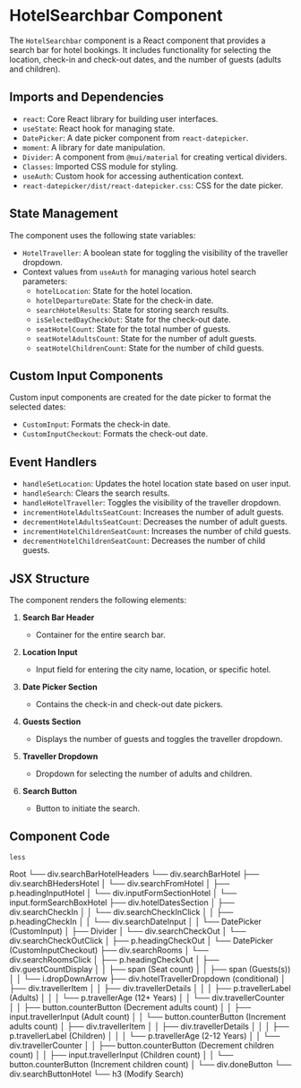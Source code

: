 # HotelSearchbar Component

The `HotelSearchbar` component is a React component that provides a search bar for hotel bookings. It includes functionality for selecting the location, check-in and check-out dates, and the number of guests (adults and children). 

## Imports and Dependencies

- `react`: Core React library for building user interfaces.
- `useState`: React hook for managing state.
- `DatePicker`: A date picker component from `react-datepicker`.
- `moment`: A library for date manipulation.
- `Divider`: A component from `@mui/material` for creating vertical dividers.
- `Classes`: Imported CSS module for styling.
- `useAuth`: Custom hook for accessing authentication context.
- `react-datepicker/dist/react-datepicker.css`: CSS for the date picker.

## State Management

The component uses the following state variables:

- `HotelTraveller`: A boolean state for toggling the visibility of the traveller dropdown.
- Context values from `useAuth` for managing various hotel search parameters:
  - `hotelLocation`: State for the hotel location.
  - `hotelDepartureDate`: State for the check-in date.
  - `searchHotelResults`: State for storing search results.
  - `isSelectedDayCheckOut`: State for the check-out date.
  - `seatHotelCount`: State for the total number of guests.
  - `seatHotelAdultsCount`: State for the number of adult guests.
  - `seatHotelChildrenCount`: State for the number of child guests.

## Custom Input Components

Custom input components are created for the date picker to format the selected dates:

- `CustomInput`: Formats the check-in date.
- `CustomInputCheckout`: Formats the check-out date.

## Event Handlers

- `handleSetLocation`: Updates the hotel location state based on user input.
- `handleSearch`: Clears the search results.
- `handleHotelTraveller`: Toggles the visibility of the traveller dropdown.
- `incrementHotelAdultsSeatCount`: Increases the number of adult guests.
- `decrementHotelAdultsSeatCount`: Decreases the number of adult guests.
- `incrementHotelChildrenSeatCount`: Increases the number of child guests.
- `decrementHotelChildrenSeatCount`: Decreases the number of child guests.

## JSX Structure

The component renders the following elements:

1. **Search Bar Header**
   - Container for the entire search bar.

2. **Location Input**
   - Input field for entering the city name, location, or specific hotel.

3. **Date Picker Section**
   - Contains the check-in and check-out date pickers.

4. **Guests Section**
   - Displays the number of guests and toggles the traveller dropdown.

5. **Traveller Dropdown**
   - Dropdown for selecting the number of adults and children.

6. **Search Button**
   - Button to initiate the search.

## Component Code
`less`

Root
└── div.searchBarHotelHeaders
    └── div.searchBarHotel
        ├── div.searchBHedersHotel
        │   └── div.searchFromHotel
        │       ├── p.headingInputHotel
        │       └── div.inputFormSectionHotel
        │           └── input.formSearchBoxHotel
        ├── div.hotelDatesSection
        │   ├── div.searchCheckIn
        │   │   └── div.searchCheckInClick
        │   │       ├── p.headingCheckIn
        │   │       └── div.searchDateInput
        │   │           └── DatePicker (CustomInput)
        │   ├── Divider
        │   └── div.searchCheckOut
        │       └── div.searchCheckOutClick
        │           ├── p.headingCheckOut
        │           └── DatePicker (CustomInputCheckout)
        ├── div.searchRooms
        │   └── div.searchRoomsClick
        │       ├── p.headingCheckOut
        │       ├── div.guestCountDisplay
        │       │   ├── span (Seat count)
        │       │   ├── span (Guests(s))
        │       │   └── i.dropDownArrow
        ├── div.hotelTravellerDropdown (conditional)
        │   ├── div.travellerItem
        │   │   ├── div.travellerDetails
        │   │   │   ├── p.travellerLabel (Adults)
        │   │   │   └── p.travellerAge (12+ Years)
        │   │   └── div.travellerCounter
        │   │       ├── button.counterButton (Decrement adults count)
        │   │       ├── input.travellerInput (Adult count)
        │   │       └── button.counterButton (Increment adults count)
        │   ├── div.travellerItem
        │   │   ├── div.travellerDetails
        │   │   │   ├── p.travellerLabel (Children)
        │   │   │   └── p.travellerAge (2-12 Years)
        │   │   └── div.travellerCounter
        │   │       ├── button.counterButton (Decrement children count)
        │   │       ├── input.travellerInput (Children count)
        │   │       └── button.counterButton (Increment children count)
        │   └── div.doneButton
        └── div.searchButtonHotel
            └── h3 (Modify Search)
